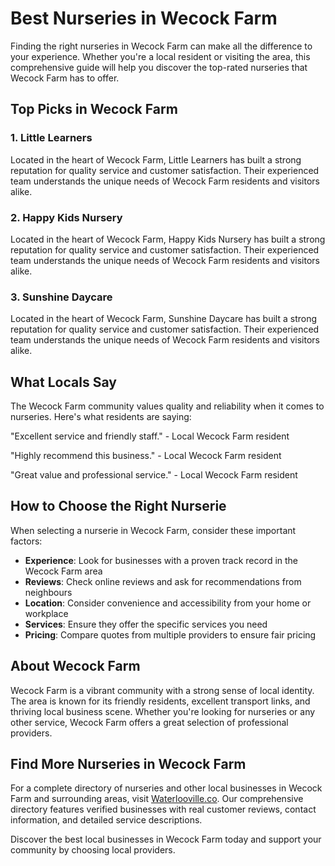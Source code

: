 # Best Nurseries in Wecock Farm

Finding the right nurseries in Wecock Farm can make all the difference to your experience. Whether you're a local resident or visiting the area, this comprehensive guide will help you discover the top-rated nurseries that Wecock Farm has to offer.

## Top Picks in Wecock Farm

### 1. Little Learners
Located in the heart of Wecock Farm, Little Learners has built a strong reputation for quality service and customer satisfaction. Their experienced team understands the unique needs of Wecock Farm residents and visitors alike.

### 2. Happy Kids Nursery
Located in the heart of Wecock Farm, Happy Kids Nursery has built a strong reputation for quality service and customer satisfaction. Their experienced team understands the unique needs of Wecock Farm residents and visitors alike.

### 3. Sunshine Daycare
Located in the heart of Wecock Farm, Sunshine Daycare has built a strong reputation for quality service and customer satisfaction. Their experienced team understands the unique needs of Wecock Farm residents and visitors alike.

## What Locals Say

The Wecock Farm community values quality and reliability when it comes to nurseries. Here's what residents are saying:

"Excellent service and friendly staff." - Local Wecock Farm resident

"Highly recommend this business." - Local Wecock Farm resident

"Great value and professional service." - Local Wecock Farm resident

## How to Choose the Right Nurserie

When selecting a nurserie in Wecock Farm, consider these important factors:

- **Experience**: Look for businesses with a proven track record in the Wecock Farm area
- **Reviews**: Check online reviews and ask for recommendations from neighbours
- **Location**: Consider convenience and accessibility from your home or workplace
- **Services**: Ensure they offer the specific services you need
- **Pricing**: Compare quotes from multiple providers to ensure fair pricing

## About Wecock Farm

Wecock Farm is a vibrant community with a strong sense of local identity. The area is known for its friendly residents, excellent transport links, and thriving local business scene. Whether you're looking for nurseries or any other service, Wecock Farm offers a great selection of professional providers.

## Find More Nurseries in Wecock Farm

For a complete directory of nurseries and other local businesses in Wecock Farm and surrounding areas, visit [Waterlooville.co](https://waterlooville.co). Our comprehensive directory features verified businesses with real customer reviews, contact information, and detailed service descriptions.

Discover the best local businesses in Wecock Farm today and support your community by choosing local providers.

